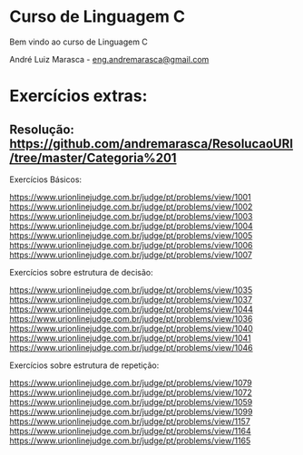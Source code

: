 # Curso de Linguagem C

Bem vindo ao curso de Linguagem C

André Luiz Marasca - eng.andremarasca@gmail.com

# Exercícios extras:

Resolução: https://github.com/andremarasca/ResolucaoURI/tree/master/Categoria%201
-----------------------------


Exercícios Básicos:

https://www.urionlinejudge.com.br/judge/pt/problems/view/1001
https://www.urionlinejudge.com.br/judge/pt/problems/view/1002
https://www.urionlinejudge.com.br/judge/pt/problems/view/1003
https://www.urionlinejudge.com.br/judge/pt/problems/view/1004
https://www.urionlinejudge.com.br/judge/pt/problems/view/1005
https://www.urionlinejudge.com.br/judge/pt/problems/view/1006
https://www.urionlinejudge.com.br/judge/pt/problems/view/1007

Exercícios sobre estrutura de decisão:

https://www.urionlinejudge.com.br/judge/pt/problems/view/1035
https://www.urionlinejudge.com.br/judge/pt/problems/view/1037
https://www.urionlinejudge.com.br/judge/pt/problems/view/1044
https://www.urionlinejudge.com.br/judge/pt/problems/view/1036
https://www.urionlinejudge.com.br/judge/pt/problems/view/1040
https://www.urionlinejudge.com.br/judge/pt/problems/view/1041
https://www.urionlinejudge.com.br/judge/pt/problems/view/1046


Exercícios sobre estrutura de repetição:

https://www.urionlinejudge.com.br/judge/pt/problems/view/1079
https://www.urionlinejudge.com.br/judge/pt/problems/view/1072
https://www.urionlinejudge.com.br/judge/pt/problems/view/1059
https://www.urionlinejudge.com.br/judge/pt/problems/view/1099
https://www.urionlinejudge.com.br/judge/pt/problems/view/1157
https://www.urionlinejudge.com.br/judge/pt/problems/view/1164
https://www.urionlinejudge.com.br/judge/pt/problems/view/1165
